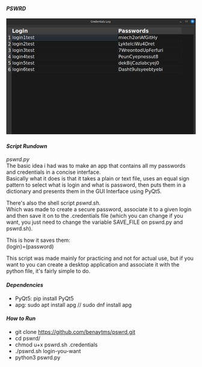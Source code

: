 #### ***PSWRD***
![credentials_log](./data/credentialslogImage.png)

#### ***Script Rundown***  

*pswrd.py*  
The basic idea i had was to make an app that contains all my passwords and credentials
in a concise interface.  
Basically what it does is that it takes a plain or text file,
uses an equal sign pattern to select what is login and what is password, 
then puts them in a dictionary and presents them in the GUI Interface using
PyQt5.  


There's also the shell script *pswrd.sh*.  
Which was made to create a secure password, associate it to a given login
and then save it on to the .credentials file (which you can change if you want, 
you just need to change the variable SAVE_FILE on pswrd.py and pswrd.sh).  

This is how it saves them:  
(login)=(password)


This script was made mainly for practicing and not for actual use,
but if you want to you can create a desktop application and associate it with the python file,
it's fairly simple to do.


#### ***Dependencies***  

* PyQt5: pip install PyQt5
* apg: sudo apt install apg // sudo dnf install apg


#### ***How to Run***  

* git clone https://github.com/benaytms/pswrd.git
* cd pswrd/
* chmod u+x pswrd.sh .credentials
* ./pswrd.sh login-you-want
* python3 pswrd.py



